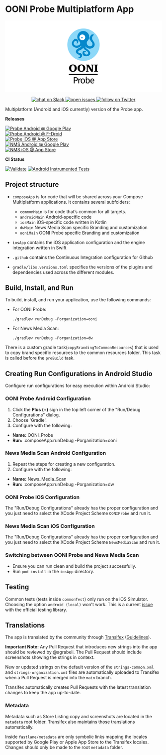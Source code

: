 # OONI Probe Multiplatform App

[![OONI Probe Android](https://github.com/ooni/probe/blob/master/images/OONIProbeLogo.png?raw=true)](https://ooni.org)

<p align="center">
  <a href="https://slack.openobservatory.org/">
    <img src="https://slack.openobservatory.org/badge.svg" alt="chat on Slack">
  </a>

  <a href="https://github.com/ooni/probe-multiplatform/issues">
    <img src="https://img.shields.io/github/issues/ooni/probe-multiplatform" alt="open issues">
  </a>

  <a href="https://twitter.com/intent/follow?screen_name=OpenObservatory">
    <img src="https://img.shields.io/twitter/follow/OpenObservatory?style=social&logo=twitter" alt="follow on Twitter">
  </a>
</p>

Multiplatform (Android and iOS currently) version of the Probe app.

**Releases**

[![Probe Android @ Google Play](https://img.shields.io/endpoint?color=2D638B&logo=google-play&logoColor=8DD8F8&url=https%3A%2F%2Fplay.cuzi.workers.dev%2Fplay%3Fi%3Dorg.openobservatory.ooniprobe%26gl%3DUS%26hl%3Den%26l%3DProbe%2520Android%2520%2540%2520Google%2520Play%26m%3D%24version)](https://play.google.com/store/apps/details?id=org.openobservatory.ooniprobe)<br/>
[![Probe Android @ F-Droid](https://img.shields.io/f-droid/v/org.openobservatory.ooniprobe?logo=fdroid&logoColor=8DD8F8&label=Probe%20Android%20%40%20F-Droid&color=2D638B)](https://f-droid.org/en/packages/org.openobservatory.ooniprobe/)<br/>
[![Probe iOS @ App Store](https://img.shields.io/itunes/v/1199566366?logo=appstore&logoColor=8DD8F8&label=Probe%20iOS%20%40%20App%20Store&color=2D638B)](https://apps.apple.com/us/app/ooni-probe/id1199566366)<br/>
[![NMS Android @ Google Play](https://img.shields.io/endpoint?color=D32625&logo=google-play&logoColor=D32625&url=https%3A%2F%2Fplay.cuzi.workers.dev%2Fplay%3Fi%3Dcom.dw.ooniprobe%26gl%3DDE%26hl%3Den%26l%3DNMS%2520Android%2520%2540%2520Google%2520Play%26m%3D%24version)](https://play.google.com/store/apps/details?id=com.dw.ooniprobe)</br>
[![NMS iOS @ App Store](https://img.shields.io/itunes/v/6738992797?logo=appstore&logoColor=D32625&label=NMS%20iOS%20%40%20App%20Store&color=D32625)](https://apps.apple.com/us/app/news-media-scan/id6738992797)

**CI Status**

[![Validate](https://github.com/ooni/probe-multiplatform/actions/workflows/validate.yml/badge.svg)](https://github.com/ooni/probe-multiplatform/actions/workflows/validate.yml)
[![Android Instrumented Tests](https://github.com/ooni/probe-multiplatform/actions/workflows/run_android_instrumented_tests.yml/badge.svg)](https://github.com/ooni/probe-multiplatform/actions/workflows/run_android_instrumented_tests.yml)

## Project structure

* `composeApp` is for code that will be shared across your Compose Multiplatform applications.
  It contains several subfolders:
  - `commonMain` is for code that’s common for all targets.
  - `androidMain` Android-specific code
  - `iosMain` iOS-specific code written in Kotlin
  - `dwMain` News Media Scan specific Branding and customization
  - `ooniMain` OONI Probe specific Branding and customization

* `iosApp` contains the iOS application configuration and the engine integration written in Swift

* `.github` contains the Continuous Integration configuration for Github

* `gradle/libs.versions.toml` specifies the versions of the plugins and dependencies used across
  the different modules.

## Build, Install, and Run

To build, install, and run your application, use the following commands:

- For OONI Probe:
  ```
  ./gradlew runDebug -Porganization=ooni
  ```

- For News Media Scan:
  ```
  ./gradlew runDebug -Porganization=dw
  ```

There is a custom gradle task(`copyBrandingToCommonResources`) that is used to copy brand specific
resources to the common resources folder. This task is called before the `preBuild` task.

## Creating Run Configurations in Android Studio

Configure run configurations for easy execution within Android Studio:

### OONI Probe Android Configuration

1. Click the **Plus (+)** sign in the top left corner of the "Run/Debug Configurations" dialog.
2. Choose 'Gradle'.
3. Configure with the following:
- **Name:** OONI_Probe
- **Run:** :composeApp:runDebug -Porganization=ooni

### News Media Scan Android Configuration

1. Repeat the steps for creating a new configuration.
2. Configure with the following:
- **Name:** News_Media_Scan
- **Run:** :composeApp:runDebug -Porganization=dw

### OONI Probe iOS Configuration

The "Run/Debug Configurations" already has the proper configuration and you just need to select the
XCode Project Scheme `OONIProbe` and run it.

### News Media Scan iOS Configuration

The "Run/Debug Configurations" already has the proper configuration and you just need to select the
XCode Project Scheme `NewsMediaScan` and run it.

### Switching between OONI Probe and News Media Scan

- Ensure you can run clean and build the project successfully.
- Run `pod install` in the `iosApp` directory.

## Testing

Common tests (tests inside `commonTest`) only run on the iOS Simulator.
Choosing the option `android (local)` won't work. This is a current
[issue](https://www.jetbrains.com/help/kotlin-multiplatform-dev/compose-test.html#f03e048) with
the official testing library.

## Translations

The app is translated by the community through [Transifex](https://www.transifex.com/otf/ooniprobe/)
([Guidelines](https://github.com/ooni/translations/blob/master/Guidelines%20for%20OONI%20Probe.md)).

**Important Note:** Any Pull Request that introduces new strings into the app should be
reviewed by @agrabeli. The Pull Request should include screenshots showing the strings in context.

New or updated strings on the default version of the `strings-common.xml` and
`strings-organization.xml` files are automatically uploaded to Transifex when a Pull Request is
merged into the `main` branch.

Transifex automatically creates Pull Requests with the latest translation changes to keep the app
up-to-date.

### Metadata

Metadata such as Store Listing copy and screenshots are located in the `metadata` root folder.
Transifex also maintains those translations automatically.

Inside `fastlane/metadata` are only symbolic links mapping the locales supported by Google Play or
Apple App Store to the Transifex locales. Changes should only be made to the root `metadata` folder.
